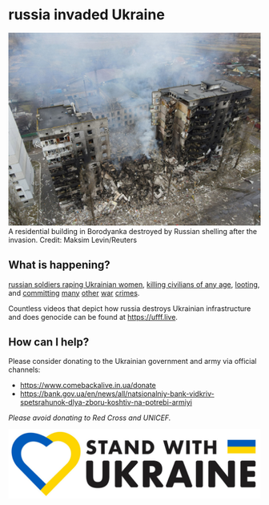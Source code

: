 # russia invaded Ukraine

![A residential building in Borodyanka destroyed by Russian shelling after the invasion](220316073606-02-borodyanka-after.jpeg)
A residential building in Borodyanka destroyed by Russian shelling after the invasion. Credit: Maksim Levin/Reuters

## What is happening?

[russian soldiers raping Ukrainian women](https://www.thetimes.co.uk/article/one-soldier-raped-me-then-the-other-as-my-son-cried-7xbqwzdqw), [killing civilians of any age](https://www.independent.co.uk/news/world/europe/ukraine-russia-war-civilians-killed-evacuees-b2034572.html), [looting](https://www.youtube.com/watch?v=OoM5yx1IVFY), and [committing](https://www.youtube.com/watch?v=Ws0mMP7uM34) [many](https://www.youtube.com/watch?v=PFXlRDx3FfI) [other](https://www.youtube.com/watch?v=KyfPYFxHjnk) [war](https://www.youtube.com/watch?v=LtHLehtYJXw) [crimes](https://www.youtube.com/watch?v=8ekA9skT7QQ).

Countless videos that depict how russia destroys Ukrainian infrastructure and does genocide can be found at https://ufff.live.

## How can I help?

Please consider donating to the Ukrainian government and army via official channels:

- https://www.comebackalive.in.ua/donate
- https://bank.gov.ua/en/news/all/natsionalniy-bank-vidkriv-spetsrahunok-dlya-zboru-koshtiv-na-potrebi-armiyi

*Please avoid donating to Red Cross and UNICEF.*

![Ukraine](ukraine.jpeg)
